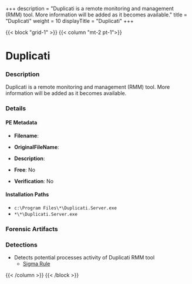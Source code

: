 +++
description = "Duplicati is a remote monitoring and management (RMM) tool. More information will be added as it becomes available."
title = "Duplicati"
weight = 10
displayTitle = "Duplicati"
+++


{{< block "grid-1" >}}
{{< column "mt-2 pt-1">}}

# Duplicati


### Description

Duplicati is a remote monitoring and management (RMM) tool. More information will be added as it becomes available.




### Details


#### PE Metadata
- **Filename**: 
- **OriginalFileName**: 
- **Description**: 


- **Free**: No

- **Verification**: No




#### Installation Paths
- `c:\Program Files\*\Duplicati.Server.exe`
- `*\*\Duplicati.Server.exe`

### Forensic Artifacts






### Detections
- Detects potential processes activity of Duplicati RMM tool
  - [Sigma Rule](https://github.com/magicsword-io/LOLRMM/blob/main/detections/sigma/duplicati_processes_sigma.yml)




{{< /column >}}
{{< /block >}}

